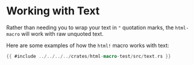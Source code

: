 # Working with Text

Rather than needing you to wrap your text in `"` quotation marks,
the `html-macro` will work with raw unquoted text.

Here are some examples of how the `html!` macro works with text:

```rust
{{ #include ../../../../crates/html-macro-test/src/text.rs }}
```
